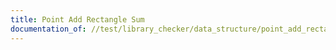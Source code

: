 ```yaml
---
title: Point Add Rectangle Sum
documentation_of: //test/library_checker/data_structure/point_add_rectangle_sum.test.py
---
```

